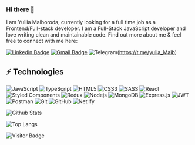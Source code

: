 ### Hi there 👋

I am Yuliia Maiboroda, currently looking for a full time job as a Frontend/Full-stack developer. I am a Full-Stack JavaScript developer and love writing clean and maintainable code. Find out more about me & feel free to connect with me here:

[![Linkedin Badge](https://img.shields.io/badge/-yuliiamaiboroda-blue?style=flat-square&logo=Linkedin&logoColor=white&link=https://www.linkedin.com/in/yuliiamaiboroda/)](https://www.linkedin.com/in/yuliiamaiboroda/)
[![Gmail Badge](https://img.shields.io/badge/-yyuulliiaa45@gmail.com-c14438?style=flat-square&logo=Gmail&logoColor=white&link=mailto:yyuulliiaa45@gmail.com)](mailto:yyuulliiaa45@gmail.com)
![Telegram](https://img.shields.io/badge/Telegram-2CA5E0?style=for-the-badge&logo=telegram&logoColor=white&link=https://t.me/yulia_Maib)(https://t.me/yulia_Maib)

## ⚡ Technologies
![JavaScript](https://img.shields.io/badge/-JavaScript-black?style=flat-square&logo=javascript)
![TypeScript](https://img.shields.io/badge/-TypeScript-007ACC?style=flat-square&logo=typescript)
![HTML5](https://img.shields.io/badge/-HTML5-E34F26?style=flat-square&logo=html5&logoColor=white)
![CSS3](https://img.shields.io/badge/-CSS3-1572B6?style=flat-square&logo=css3)
![SASS](https://img.shields.io/badge/SASS-hotpink.svg?style=for-the-badge&logo=SASS&logoColor=white)
![React](https://img.shields.io/badge/-React-black?style=flat-square&logo=react)
![Styled Components](https://img.shields.io/badge/styled--components-DB7093?style=for-the-badge&logo=styled-components&logoColor=white)
![Redux](https://img.shields.io/badge/redux-%23593d88.svg?style=for-the-badge&logo=redux&logoColor=white)
![Nodejs](https://img.shields.io/badge/-Nodejs-black?style=flat-square&logo=Node.js)
![MongoDB](https://img.shields.io/badge/-MongoDB-black?style=flat-square&logo=mongodb)
![Express.js](https://img.shields.io/badge/express.js-%23404d59.svg?style=for-the-badge&logo=express&logoColor=%2361DAFB)
![JWT](https://img.shields.io/badge/JWT-black?style=for-the-badge&logo=JSON%20web%20tokens)
![Postman](https://img.shields.io/badge/Postman-FF6C37?style=for-the-badge&logo=postman&logoColor=white)
![Git](https://img.shields.io/badge/-Git-black?style=flat-square&logo=git)
![GitHub](https://img.shields.io/badge/-GitHub-181717?style=flat-square&logo=github)
![Netlify](https://img.shields.io/badge/netlify-%23000000.svg?style=for-the-badge&logo=netlify&logoColor=#00C7B7)

![Github Stats](https://github-readme-stats.vercel.app/api?username=yuliiamaiboroda&count_private=true&show_icons=true&include_all_commits=true)


![Top Langs](https://github-readme-stats.vercel.app/api/top-langs/?username=yuliiamaiboroda&hide=TeX&layout=compact)

![Visitor Badge](https://visitor-badge.laobi.icu/badge?page_id=yuliiamaiboroda.yuliiamaiboroda)
<!--
**yuliiamaiboroda/yuliiamaiboroda** is a ✨ _special_ ✨ repository because its `README.md` (this file) appears on your GitHub profile.

Here are some ideas to get you started:

- 🔭 I’m currently working on ...
- 🌱 I’m currently learning ...
- 👯 I’m looking to collaborate on ...
- 🤔 I’m looking for help with ...
- 💬 Ask me about ...
- 📫 How to reach me: ...
- 😄 Pronouns: ...
- ⚡ Fun fact: ...
-->
